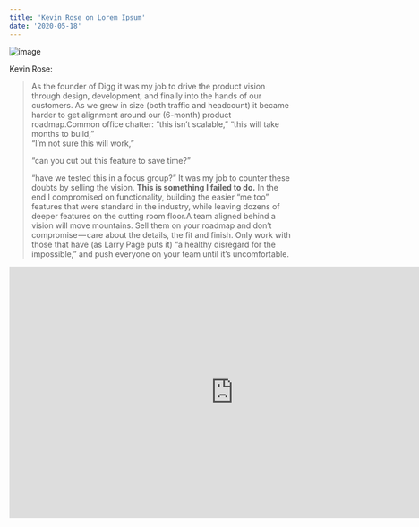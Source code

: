 ```yaml
---
title: 'Kevin Rose on Lorem Ipsum'
date: '2020-05-18'
---
```


![image](https://66.media.tumblr.com/4ef4bdc877be0b18ca1cce930421c959/tumblr_pu8fzmfD2B1qz8k1no6_1280.jpg)

Kevin Rose:

> As the founder of Digg it was my job to drive the product vision through design, development, and finally into the hands of our customers. As we grew in size (both traffic and headcount) it became harder to get alignment around our (6-month) product roadmap.Common office chatter:
> “this isn’t scalable,”
> “this will take months to build,”<br>
>“I’m not sure this will work,”
>
> “can you cut out this feature to save time?”
>
> “have we tested this in a focus group?”
> It was my job to counter these doubts by selling the vision. __This is something I failed to do.__ In the end I compromised on functionality, building the easier “me too” features that were standard in the industry, while leaving dozens of deeper features on the cutting room floor.A team aligned behind a vision will move mountains. Sell them on your roadmap and don’t compromise — care about the details, the fit and finish. Only work with those that have (as Larry Page puts it) “a healthy disregard for the impossible,” and push everyone on your team until it’s uncomfortable.

<iframe style="border: none;" width="800" height="450" src="https://www.figma.com/embed?embed_host=share&url=https%3A%2F%2Fwww.figma.com%2Ffile%2FvZWnvVso2F1vB8SJXILTsk%2FiOS-13-UI-Kit-Built-for-Figma-Community%3Fnode-id%3D0%253A1" allowfullscreen></iframe>